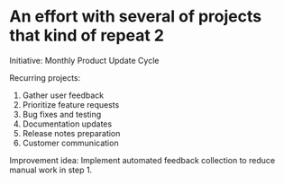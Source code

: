 # An effort with several of projects that kind of repeat 2

Initiative: Monthly Product Update Cycle

Recurring projects:
1. Gather user feedback
2. Prioritize feature requests
3. Bug fixes and testing
4. Documentation updates
5. Release notes preparation
6. Customer communication

Improvement idea: Implement automated feedback collection to reduce manual work in step 1.
